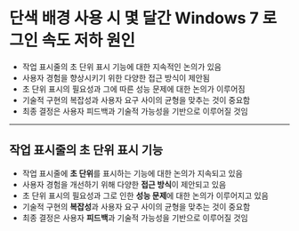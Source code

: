 # 단색 배경 사용 시 몇 달간 Windows 7 로그인 속도 저하 원인


* 작업 표시줄의 초 단위 표시 기능에 대한 지속적인 논의가 있음
* 사용자 경험을 향상시키기 위한 다양한 접근 방식이 제안됨
* 초 단위 표시의 필요성과 그에 따른 성능 문제에 대한 논의가 이루어짐
* 기술적 구현의 복잡성과 사용자 요구 사이의 균형을 맞추는 것이 중요함
* 최종 결정은 사용자 피드백과 기술적 가능성을 기반으로 이루어질 것임

---

작업 표시줄의 초 단위 표시 기능
------------------

* 작업 표시줄에 **초 단위**를 표시하는 기능에 대한 논의가 지속되고 있음
* 사용자 경험을 개선하기 위해 다양한 **접근 방식**이 제안되고 있음
* 초 단위 표시의 필요성과 그로 인한 **성능 문제**에 대한 논의가 이루어지고 있음
* 기술적 구현의 **복잡성**과 사용자 요구 사이의 균형을 맞추는 것이 중요함
* 최종 결정은 사용자 **피드백**과 기술적 가능성을 기반으로 이루어질 것임
